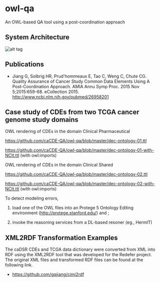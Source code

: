 # owl-qa
An OWL-based QA tool using a post-coordination approach

## System Architecture

![alt tag](https://github.com/caCDE-QA/owl-qa/blob/master/system-architecture.jpg)

## Publications
* Jiang G, Solbrig HR, Prud'hommeaux E, Tao C, Weng C, Chute CG. Quality Assurance of Cancer Study Common Data Elements Using A Post-Coordination Approach. AMIA Annu Symp Proc. 2015 Nov 5;2015:659-68. eCollection 2015. http://www.ncbi.nlm.nih.gov/pubmed/26958201



## Case study of CDEs from two TCGA cancer genome study domains
OWL rendering of CDEs in the domain Clinical Pharmaceutical

https://github.com/caCDE-QA/owl-qa/blob/master/dec-ontology-01.ttl

https://github.com/caCDE-QA/owl-qa/blob/master/dec-ontology-01-with-NCIt.ttl (with owl:imports)

OWL rendering of CDEs in the domain Clinical Shared

https://github.com/caCDE-QA/owl-qa/blob/master/dec-ontology-02.ttl

https://github.com/caCDE-QA/owl-qa/blob/master/dec-ontology-02-with-NCIt.ttl (with owl:imports)

To detect modeling errors, 

1) load one of the OWL files into an Protege 5 Ontology Editing environment (http://protege.stanford.edu/) and ;

2) invoke the reasoning services from a DL-based resoner (eg., HermIT)


## XML2RDF Transformation Examples
The caDSR CDEs and TCGA data dictionary were converted from XML into RDF using the XML2RDF tool that was developed for the Redefer project. The original XML files and transformed RDF files can be found at the following link.
* https://github.com/gqjiang/cimi2rdf
